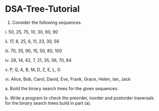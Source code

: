 # DSA-Tree-Tutorial

01. Consider the following sequences.
   
i. 50, 25, 75, 10, 30, 60, 90

ii. 17, 8, 25, 6, 11, 23, 30, 56

iii. 70, 35, 90, 15, 50, 80, 100

iv. 28, 14, 42, 7, 21, 35, 56, 70, 84

v. P, Q, A, B, M, D, Z, E, L, G

vi. Alice, Bob, Carol, David, Eve, Frank, Grace, Helen, Ian, Jack

a. Build the binary search trees for the given sequences.

b. Write a program to check the preorder, inorder and postorder traversals for the binary 
search trees build in part (a).
